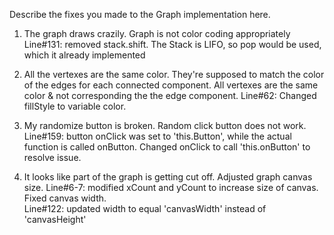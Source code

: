 Describe the fixes you made to the Graph implementation here.

1. The graph draws crazily.
    Graph is not color coding appropriately
        Line#131: removed stack.shift. The Stack is LIFO, so pop would be used, which it already implemented

2. All the vertexes are the same color. They're supposed to match the color of the edges for each connected component.
    All vertexes are the same color & not corresponding the the edge component.
        Line#62: Changed fillStyle to variable color.

3. My randomize button is broken.
    Random click button does not work.
        Line#159: button onClick was set to 'this.Button', while the actual function is called onButton. Changed onClick to call 'this.onButton' to resolve issue.

4. It looks like part of the graph is getting cut off.
    Adjusted graph canvas size.
        Line#6-7: modified xCount and yCount to increase size of canvas.
    Fixed canvas width.    
        Line#122: updated width to equal 'canvasWidth' instead of 'canvasHeight'
